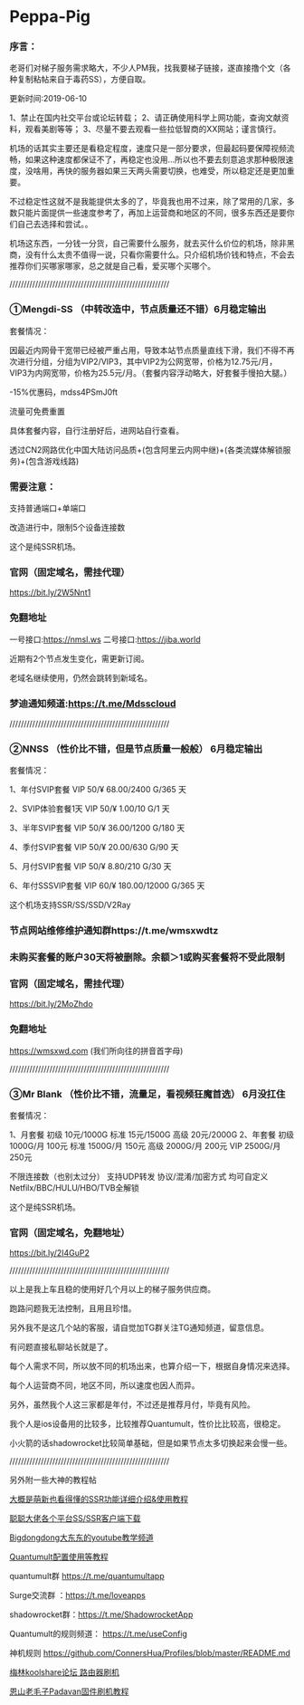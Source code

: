 # Peppa-Pig

### 序言：
老哥们对梯子服务需求略大，不少人PM我，找我要梯子链接，遂直接撸个文（各种复制粘帖来自于毒药SS），方便自取。

更新时间:2019-06-10

1、禁止在国内社交平台或论坛转载；
2、请正确使用科学上网功能，查询文献资料，观看美剧等等；
3、尽量不要去观看一些拉低智商的XX网站；谨言慎行。

机场的话其实主要还是看稳定程度，速度只是一部分要求，但最起码要保障视频流畅，如果这种速度都保证不了，再稳定也没用…所以也不要去刻意追求那种极限速度，没啥用，再快的服务器如果三天两头需要切换，也难受，所以稳定还是更加重要。

不过稳定性这就不是我能提供太多的了，毕竟我也用不过来，除了常用的几家，多数只能片面提供一些速度参考了，再加上运营商和地区的不同，很多东西还是要你们自己去选择和尝试。。

机场这东西，一分钱一分货，自己需要什么服务，就去买什么价位的机场，除非黑商，没有什么太贵不值得一说，只看你需要什么。只介绍机场价钱和特点，不会去推荐你们买哪家哪家，总之就是自己看，爱买哪个买哪个。

////////////////////////////////////////////////////////

### **①Mengdi-SS （中转改造中，节点质量还不错）6月稳定输出**

套餐情况：

因最近内网骨干宽带已经被严重占用，导致本站节点质量直线下滑，我们不得不再次进行分组，分组为VIP2/VIP3，其中VIP2为公网宽带，价格为12.75元/月，VIP3为内网宽带，价格为25.5元/月。（套餐内容浮动略大，好套餐手慢拍大腿。）

-15%优惠码，mdss4PSmJ0ft

流量可免费重置

具体套餐内容，自行注册好后，进网站自行查看。

透过CN2网路优化中国大陆访问品质+(包含阿里云内网中继)+(各类流媒体解锁服务)+(包含游戏线路)

### **需要注意：**

支持普通端口+单端口

改造进行中，限制5个设备连接数

这个是纯SSR机场。

### **官网（固定域名，需挂代理）**  
https://bit.ly/2W5Nnt1

### **免翻地址** 
一号接口:https://nmsl.ws
二号接口:https://jiba.world

近期有2个节点发生变化，需更新订阅。

老域名继续使用，仍然会跳转到新域名。

### 梦迪通知频道:https://t.me/Mdsscloud

////////////////////////////////////////////////////////

### **②NNSS （性价比不错，但是节点质量一般般） 6月稳定输出**

套餐情况：

1、年付SVIP套餐
VIP 50/¥ 68.00/2400 G/365 天

2、SVIP体验套餐1天
VIP 50/¥ 1.00/10 G/1 天

3、半年SVIP套餐
VIP 50/¥ 36.00/1200 G/180 天

4、季付SVIP套餐
VIP 50/¥ 20.00/630 G/90 天

5、月付SVIP套餐
VIP 50/¥ 8.80/210 G/30 天

6、年付SSSVIP套餐
VIP 60/¥ 180.00/12000 G/365 天

这个机场支持SSR/SS/SSD/V2Ray

### **节点网站维修维护通知群https://t.me/wmsxwdtz**

### **未购买套餐的账户30天将被删除。余额＞1或购买套餐将不受此限制**


### **官网（固定域名，需挂代理）**  
https://bit.ly/2MoZhdo
### **免翻地址** 
https://wmsxwd.com (我们所向往的拼音首字母)

////////////////////////////////////////////////////////

### **③Mr Blank （性价比不错，流量足，看视频狂魔首选） 6月没扛住**

套餐情况：

1、月套餐
初级 10元/1000G
标准 15元/1500G
高级 20元/2000G
2、年套餐
初级 1000G/月  100元
标准 1500G/月  150元
高级 2000G/月  200元
VIP   2500G/月  250元

不限连接数（也别太过分）
 支持UDP转发 
协议/混淆/加密方式 均可自定义
Netfilx/BBC/HULU/HBO/TVB全解锁

这个是纯SSR机场。

### **官网（固定域名，免翻地址）**  
https://bit.ly/2I4GuP2

////////////////////////////////////////////////////////

以上是我上车且稳的使用好几个月以上的梯子服务供应商。

跑路问题我无法控制，且用且珍惜。

另外我不是这几个站的客服，请自觉加TG群关注TG通知频道，留意信息。

有问题直接私聊站长就是了。

每个人需求不同，所以放不同的机场出来，也算介绍一下，根据自身情况来选择。

每个人运营商不同，地区不同，所以速度也因人而异。

另外，虽然我个人这三家都是年付，不过还是推荐月付，毕竟有风险。

我个人是ios设备用的比较多，比较推荐Quantumult，性价比比较高，很稳定。

小火箭的话shadowrocket比较简单基础，但是如果节点太多切换起来会慢一些。

////////////////////////////////////////////////////////

另外附一些大神的教程帖

[大概是萌新也看得懂的SSR功能详细介绍&使用教程](https://moe.best/tutorial/shadowsocksr.html)

[聪聪大佬各个平台SS/SSR客户端下载](https://congcong0806.github.io/2018/04/20/SS/#%E5%AE%A2%E6%88%B7%E7%AB%AF)

[Bigdongdong大东东的youtube教学频道](https://www.youtube.com/channel/UCpPswAyGzdRwWmiW5oTNnvA/featured)

[Quantumult配置使用等教程](http://jolson.xyz/2018/11/12/quantumult-config/)

quantumult群 https://t.me/quantumultapp

Surge交流群 ：https://t.me/loveapps

shadowrocket群：https://t.me/ShadowrocketApp

Quantumult的规则频道： https://t.me/useConfig

神机规则 https://github.com/ConnersHua/Profiles/blob/master/README.md

[梅林koolshare论坛 路由器刷机](http://koolshare.cn/forum-96-1.html)

[恩山老毛子Padavan固件刷机教程](https://www.right.com.cn/forum/thread-161324-1-1.html)

